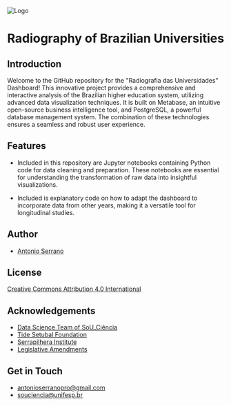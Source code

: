 
![Logo](https://souciencia.unifesp.br/images/logos/Sou_Cincia_RGB_1Linha_Oficial_Color.png)


#  Radiography of Brazilian Universities

## Introduction

Welcome to the GitHub repository for the "Radiografia das Universidades" Dashboard! This innovative project provides a comprehensive and interactive analysis of the Brazilian higher education system, utilizing advanced data visualization techniques. It is built on Metabase, an intuitive open-source business intelligence tool, and PostgreSQL, a powerful database management system. The combination of these technologies ensures a seamless and robust user experience. 

## Features

- Included in this repository are Jupyter notebooks containing Python code for data cleaning and preparation. These notebooks are essential for understanding the transformation of raw data into insightful visualizations. 

- Included is explanatory code on how to adapt the dashboard to incorporate data from other years, making it a versatile tool for longitudinal studies.
  
## Author

- [Antonio Serrano](https://www.linkedin.com/in/antoniogsserrano/)


## License

[Creative Commons Attribution 4.0 International](https://creativecommons.org/licenses/by/4.0/)


## Acknowledgements

 - [Data Science Team of SoU_Ciência](https://souciencia.unifesp.br/sobre)
 - [Tide Setubal Foundation](https://fundacaotidesetubal.org.br/tide-setubal-foundation/)
 - [Serrapilhera Institute](https://serrapilheira.org/en/)
 - [Legislative Amendments](https://www2.camara.leg.br/english/the-national-congress-1/types-of-legislation)

## Get in Touch

- antonioserranopro@gmail.com 
- souciencia@unifesp.br

